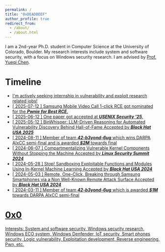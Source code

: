 ```yaml
---
permalink: /
title: "0xDEADBEEF"
author_profile: true
redirect_from: 
  - /about/
  - /about.html
---
```


I am a 2nd-year Ph.D. student in Computer Science at the University of Colorado, Boulder. My research interests include system and software security, with a focus on Windows security research. I am advised by [Prof. Yueqi Chen](http://cusecurity.cs.colorado.edu/yueqichen/).

Timeline
=========

- <u>I'm actively seeking internship in vulnerability and exploit research related jobs!<u>
- [ 2025-07-12 ] Samsung Mobile Video Call 1-click RCE got nominated for the ***Pwnie for Best RCE***.
- [ 2025-06-12 ] One paper got accepted at ***USENIX Security '25***.
- [ 2025-05-12 ] BinWhisper: LLM-Driven Reasoning for Automated Vulnerability Discovery Behind Hall-of-Fame Accepted by ***Black Hat USA 2025***
- [ 2024-08-11 ] Member of team ***42-b3yond-6ug*** which wins DARPA AIxCC semi-final and is awarded ***$2M*** towards final
- [ 2024-06-07 ] Compartmentalizing Vulnerable Kernel Components Without Stopping the Machine Accepted by ***Linux Security Summit 2024***
- [ 2024-05-28 ] Stop! Sandboxing Exploitable Functions and Modules Using In-Kernel Machine Learning Accepted by ***Black Hat USA 2024***
- [ 2024-05-03 ] Remote, One-Click, Breaking through Samsung Smartphones via a Non Well-Known Remote Attack Surface Accepted by ***Black Hat USA 2024***
- [ 2024-03-11 ] Member of team ***42-b3yond-6ug*** which is awarded ***$1M*** towards DARPA AIxCC semi-final

0x0
=========
Interests: System and software security, Windows security research, Windows ECO system, Windows Denfender, IoT security, Smart phones security, Logic vulnerability, Exploitation development, Reverse engineering, Pwn, etc.
